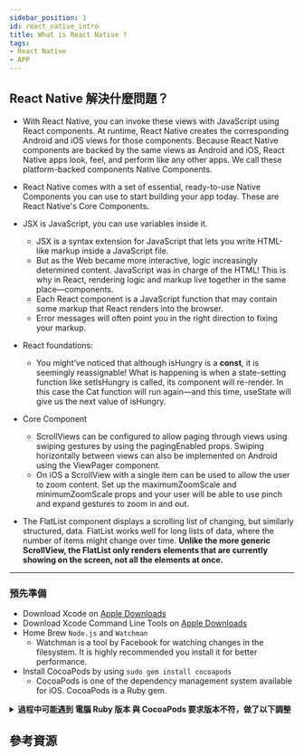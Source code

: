 ```yaml
---
sidebar_position: 1
id: react_native_intro
title: What is React Native ?
tags:
- React Native
- APP
---
```


## React Native 解決什麼問題？


- With React Native, you can invoke these views with JavaScript using React components. At runtime, React Native creates the corresponding Android and iOS views for those components. Because React Native components are backed by the same views as Android and iOS, React Native apps look, feel, and perform like any other apps. We call these platform-backed components Native Components.

- React Native comes with a set of essential, ready-to-use Native Components you can use to start building your app today. These are React Native's Core Components.

- JSX is JavaScript, you can use variables inside it.
    - JSX is a syntax extension for JavaScript that lets you write HTML-like markup inside a JavaScript file. 
    - But as the Web became more interactive, logic increasingly determined content. JavaScript was in charge of the HTML! This is why in React, rendering logic and markup live together in the same place—components.
    - Each React component is a JavaScript function that may contain some markup that React renders into the browser.
    - Error messages will often point you in the right direction to fixing your markup.
- React foundations:
    - You might’ve noticed that although isHungry is a **const**, it is seemingly reassignable! What is happening is when a state-setting function like setIsHungry is called, its component will re-render. In this case the Cat function will run again—and this time, useState will give us the next value of isHungry.

- Core Component
    - ScrollViews can be configured to allow paging through views using swiping gestures by using the pagingEnabled props. Swiping horizontally between views can also be implemented on Android using the ViewPager component.
    - On iOS a ScrollView with a single item can be used to allow the user to zoom content. Set up the maximumZoomScale and minimumZoomScale props and your user will be able to use pinch and expand gestures to zoom in and out.
- The FlatList component displays a scrolling list of changing, but similarly structured, data. FlatList works well for long lists of data, where the number of items might change over time. **Unlike the more generic ScrollView, the FlatList only renders elements that are currently showing on the screen, not all the elements at once.**


---

### 預先準備
- Download Xcode on [Apple Downloads](https://developer.apple.com/downloads)
- Download Xcode Command Line Tools on [Apple Downloads](https://developer.apple.com/downloads)
- Home Brew `Node.js` and `Watchman`
    - Watchman is a tool by Facebook for watching changes in the filesystem. It is highly recommended you install it for better performance.
- Install CocoaPods by using `sudo gem install cocoapods`
    - CocoaPods is one of the dependency management system available for iOS. CocoaPods is a Ruby gem.

<details>
  <summary>
    <strong>過程中可能遇到 電腦 Ruby 版本 與 CocoaPods 要求版本不符，做了以下調整</strong>  
  </summary>

- 安裝 CocoaPods 遇到的錯誤訊息：目前電腦的 Ruby 版本 與 CocoaPods 要求版本不符。

```
sudo gem install cocoapods 
ERROR:  Error installing cocoapods:
	The last version of activesupport (>= 5.0, < 8) to support your Ruby & RubyGems was 6.1.7.6. Try installing it with `gem install activesupport -v 6.1.7.6` and then running the current command again
	activesupport requires Ruby version >= 2.7.0. The current ruby version is 2.6.10.210.
```

- 開啟終端機，確認 ruby 版本
```
ruby -v

ruby 2.6.10p210 (2022-04-12 revision 67958) [universal.x86_64-darwin22]
```

- 使用 Home Brew 安裝 `rbenv` : 管理 Ruby 版本工具

```
# 安装 rbenv（如果尚未安装）
brew install rbenv

# 初始化 rbenv
rbenv init

# 安装所需的 Ruby 版本（例如 2.7.4）
rbenv install 2.7.4

# 设置全局 Ruby 版本
rbenv global 2.7.4
```

- 開啟終端機，確認 ruby 版本 與 rbenv 目前全域預設版本
```
ruby -v

ruby 2.6.10p210 (2022-04-12 revision 67958) [universal.x86_64-darwin22]

rbenv versions
  system
* 3.2.2 (set by /Users/chenhuizhen/.rbenv/version)
```

- 兩者不匹配，更新 ~/.zshrc 內 `PATH` 變量
1. 先將 ~/.zshrc 進行備份：
```
# copy ~/.zshrc 的內容，新建一個備份文件叫 ~/.zshrc_backup
cp ~/.zshrc ~/.zshrc_backup
```

2. 檢查備份文件是否備份成功：
```
ls ~/.zshrc_backup

# 顯示文件路徑位置： /Users/chenhuizhen/.zshrc_backup
```

```
cat ~/.zshrc_backup

# 顯示文件內容： 
export NVM_DIR="$HOME/.nvm"
[ -s "/usr/local/opt/nvm/nvm.sh" ] && . "/usr/local/opt/nvm/nvm.sh"
[ -s "/usr/local/opt/nvm/etc/bash_completion.d/nvm" ] && . "/usr/local/opt/nvm/etc/bash_completion.d/nvm"
export PATH="$HOME/.yarn/bin:$HOME/.config/yarn/global/node_modules/.bin:$PATH"
```

3. 回來 ~/.zshrc 修改 PATH 變量：
```
# 使用 vim 文本編輯
vim ~/.zshrc

# 輸入 i 執行編輯插入內容
if which rbenv > /dev/null; then eval "$(rbenv init -)"; fi
    # which rbenv : rbenv 的路徑位置，如果有代表 rbenv 存在
    # 條件符合，執行 rbenv init - 初始化加載

# 點擊 Esc 離開編輯模式
# 輸入 :wq 保存並離開 vim

```

4. 重新執行 ~/.zshrc
```
# 執行(重新加載) ~/.zshrc

source ~/.zshrc

```

5. 確認 ruby 版本 與 rbenv 目前全域預設版本。

</details>



## 參考資源

